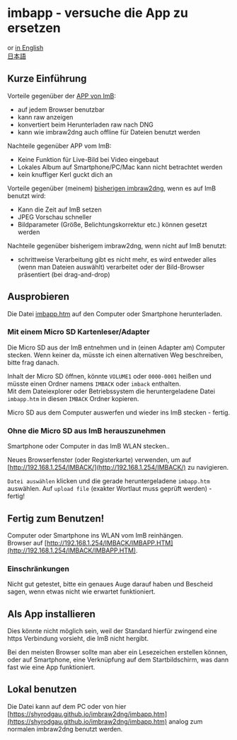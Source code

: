 <!-- SPDX-License-Identifier: 0BSD -->
# imbapp - versuche die App zu ersetzen

or [in English](https://shyrodgau.github.io/imbraw2dng/imbapp)  
 [日本語](https://shyrodgau.github.io/imbraw2dng/imbapp_ja)

## Kurze Einführung

Vorteile gegenüber der [APP von ImB](https://imback.eu/home/app/):
- auf jedem Browser benutzbar
- kann raw anzeigen
- konvertiert beim Herunterladen raw nach DNG
- kann wie imbraw2dng auch offline für Dateien benutzt werden

Nachteile gegenüber APP vom ImB:
- Keine Funktion für Live-Bild bei Video eingebaut
- Lokales Album auf Smartphone/PC/Mac kann nicht betrachtet werden
- kein knuffiger Kerl guckt dich an

Vorteile gegenüber (meinem) [bisherigen imbraw2dng](https://shyrodgau.github.io/imbraw2dng/imbraw2dng.html), wenn es auf ImB benutzt wird:
- Kann die Zeit auf ImB setzen
- JPEG Vorschau schneller
- Bildparameter (Größe, Belichtungskorrektur etc.) können gesetzt werden


Nachteile gegenüber bisherigem imbraw2dng, wenn nicht auf ImB benutzt:
- schrittweise Verarbeitung gibt es nicht mehr, es wird entweder alles (wenn man Dateien auswählt) verarbeitet oder der Bild-Browser präsentiert (bei drag-and-drop)

## Ausprobieren

Die Datei [imbapp.htm](https://github.com/shyrodgau/imbraw2dng/raw/master/imbapp.htm) auf den Computer oder Smartphone herunterladen.

### Mit einem Micro SD Kartenleser/Adapter

Die Micro SD aus der ImB entnehmen und in (einen Adapter am) Computer stecken. Wenn keiner da, müsste ich einen alternativen Weg beschreiben, bitte frag danach.

Inhalt der Micro SD öffnen, könnte `VOLUME1`  oder `0000-0001` heißen und müsste einen Ordner namens `IMBACK` oder `imback` enthalten.  
Mit dem Dateiexplorer oder Betriebssystem die heruntergeladene Datei `imbapp.htm` in diesen `IMBACK` Ordner kopieren.  
<!--Und/oder diese Datei in `imbapp_de.html` umbenennen. (Achtung, `html` statt `htm`)-->

Micro SD aus dem Computer auswerfen und wieder ins ImB stecken - fertig.

### Ohne die Micro SD aus ImB herauszunehmen

Smartphone oder Computer in das ImB WLAN stecken..

Neues Browserfenster (oder Registerkarte) verwenden, um auf  [http://192.168.1.254/IMBACK/](http://192.168.1.254/IMBACK/) zu navigieren.

`Datei auswählen` klicken und die gerade heruntergeladene `imbapp.htm` auswählen. Auf `upload file` (exakter Wortlaut muss geprüft werden) - fertig!

## Fertig zum Benutzen!

Computer oder Smartphone ins WLAN vom ImB reinhängen.  
Browser auf [http://192.168.1.254/IMBACK/IMBAPP.HTM](http://192.168.1.254/IMBACK/IMBAPP.HTM)<!-- oder wenn umbenannt: [http://192.168.1.254/IMBACK/imbapp_de.html](http://192.168.1.254/IMBACK/imbapp_de.html)-->.

### Einschränkungen

Nicht gut getestet, bitte ein genaues Auge darauf haben und Bescheid sagen, wenn etwas nicht wie erwartet funktioniert.

## Als App installieren

Dies könnte nicht möglich sein, weil der Standard hierfür zwingend eine https Verbindung vorsieht, die ImB nicht hergibt.

Bei den meisten Browser sollte man aber ein Lesezeichen erstellen können, oder auf Smartphone, eine Verknüpfung auf dem Startbildschirm, was dann fast wie eine App funktioniert.

## Lokal benutzen

Die Datei kann auf dem PC oder von hier [https://shyrodgau.github.io/imbraw2dng/imbapp.htm](https://shyrodgau.github.io/imbraw2dng/imbapp.htm) analog zum normalen imbraw2dng benutzt werden.
